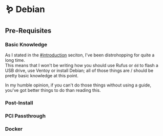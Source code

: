 # 🪱 Debian

## Pre-Requisites

### Basic Knowledge

As I stated in the [#introduction](../../#introduction "mention") seciton, I've been distrohopping for quite a long time.\
This means that I won't be writing how you should use Rufus or `dd` to flash a USB drive, use Ventoy or install Debian; all of those things are / should be pretty basic knowledge at this point.

In my humble opinion, if you can't do those things without using a guide, you've got better things to do than reading this.

### Post-Install

### PCI Passthrough

### Docker

